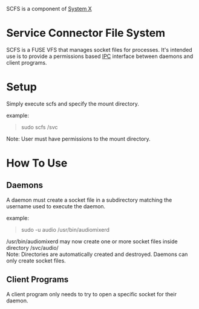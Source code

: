 SCFS is a component of [System X](https://github.com/GravisZro/SystemX)
# Service Connector File System
SCFS is a FUSE VFS that manages socket files for processes.  It's intended use is to provide a permissions based [IPC](https://en.wikipedia.org/wiki/Inter-process_communication) interface between daemons and client programs.

# Setup
Simply execute scfs and specify the mount directory.

example:
> sudo scfs /svc

Note: User must have permissions to the mount directory.

# How To Use
## Daemons
A daemon must create a socket file in a subdirectory matching the username used to execute the daemon.

example:
> sudo -u audio /usr/bin/audiomixerd

/usr/bin/audiomixerd may now create one or more socket files inside directory /svc/audio/
<br>Note: Directories are automatically created and destroyed.  Daemons can only create socket files.

## Client Programs
A client program only needs to try to open a specific socket for their daemon.
